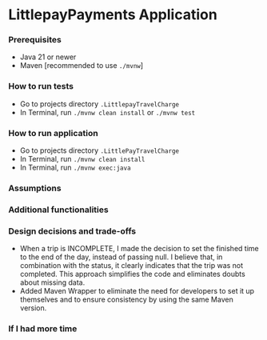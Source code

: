 # LittlepayPayments Application

### Prerequisites
- Java 21 or newer
- Maven [recommended to use `./mvnw`]

### How to run tests
- Go to projects directory `.LittlepayTravelCharge`
- In Terminal, run `./mvnw clean install` or `./mvnw test`

### How to run application
- Go to projects directory `.LittlePayTravelCharge`
- In Terminal, run `./mvnw clean install`
- In Terminal, run `./mvnw exec:java`

### Assumptions

### Additional functionalities

### Design decisions and trade-offs
- When a trip is INCOMPLETE, I made the decision to set the finished time to the end of the day, 
    instead of passing null. I believe that, in combination with the status, it clearly indicates that the trip 
    was not completed. This approach simplifies the code and eliminates doubts about missing data.
- Added Maven Wrapper to eliminate the need for developers to set it up themselves and to ensure consistency by using the same Maven version.

### If I had more time
